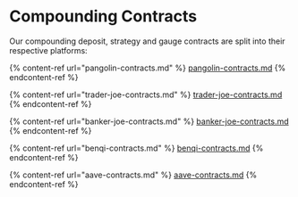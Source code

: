 # Compounding Contracts

Our compounding deposit, strategy and gauge contracts are split into their respective platforms:

{% content-ref url="pangolin-contracts.md" %}
[pangolin-contracts.md](pangolin-contracts.md)
{% endcontent-ref %}

{% content-ref url="trader-joe-contracts.md" %}
[trader-joe-contracts.md](trader-joe-contracts.md)
{% endcontent-ref %}

{% content-ref url="banker-joe-contracts.md" %}
[banker-joe-contracts.md](banker-joe-contracts.md)
{% endcontent-ref %}

{% content-ref url="benqi-contracts.md" %}
[benqi-contracts.md](benqi-contracts.md)
{% endcontent-ref %}

{% content-ref url="aave-contracts.md" %}
[aave-contracts.md](aave-contracts.md)
{% endcontent-ref %}
